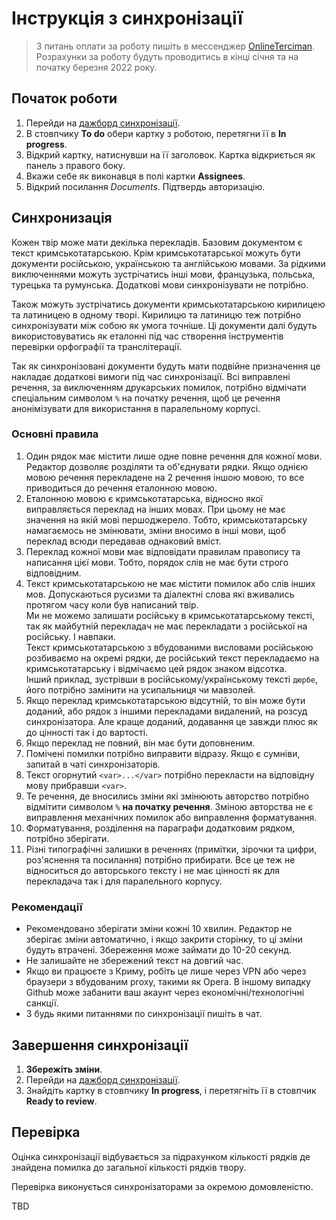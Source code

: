 # Інструкція з синхронізації

> З питань оплати за роботу пишіть в мессенджер [OnlineTerciman](https://m.me/OnlineTerciman).
> Розрахунки за роботу будуть проводитись в кінці січня та на початку березня 2022 року.

## Початок роботи

1. Перейди на [дажборд синхронізації](https://github.com/prosvita/QIRIMTATARTILI/projects/5).
1. В стовпчику **To do** обери картку з роботою, перетягни її в **In progress**.
1. Відкрий картку, натиснувши на її заголовок. Картка відкриється як панель з правого боку.
1. Вкажи себе як виконавця в полі картки **Assignees**.
1. Відкрий посилання _Documents_. Підтвердь авторизацію.

## Синхронизація

Кожен твір може мати декілька перекладів.
Базовим документом є текст кримськотатарською.
Крім кримськотатарської можуть бути документи російською, українською та англійською мовами.
За рідкими виключеннями можуть зустрічатись інші мови, французька, польська, турецька та румунська.
Додаткові мови синхронізувати не потрібно.

Також можуть зустрічатись документи кримськотатарською кирилицею та латиницею в одному творі.
Кирилицю та латиницю теж потрібно синхронізувати між собою як умога точніше.
Ці документи далі будуть використовуватись як еталонні під час створення інструментів перевірки орфографії та транслітерації.

Так як синхронізовані документи будуть мати подвійне призначення це накладає додаткові вимоги під час синхронізації.
Всі виправлені речення, за виключенням друкарських помилок, потрібно відмічати спеціальним символом `%` на початку речення, щоб це речення анонімізувати для використання в паралельному корпусі.

### Основні правила

1. Один рядок має містити лише одне повне речення для кожної мови.
   Редактор дозволяє розділяти та об'єднувати рядки.
   Якщо однією мовою речення перекладене на 2 речення іншою мовою, то все приводиться до речення еталонною мовою.
1. Еталонною мовою є кримськотатарська, відносно якої виправляється переклад на інших мовах.
   При цьому не має значення на якій мові першоджерело.
   Тобто, кримськотатарську намагаємось не змінювати, зміни вносимо в інші мови, щоб переклад всюди передавав однаковий вміст.
1. Переклад кожної мови має відповідати правилам правопису та написання цієї мови.
   Тобто, порядок слів не має бути строго відповідним.
1. Текст кримськотатарською не має містити помилок або слів інших мов.
   Допускаються русизми та діалектні слова які вживались протягом часу коли був написаний твір.  
   Ми не можемо залишати російську в кримськотатарському тексті, так як майбутній перекладач не має перекладати з російської на російську. І навпаки.  
   Текст кримськотатарською з вбудованими висловами російською розбиваємо на окремі рядки, де російський текст перекладаємо на кримськотатарську і відмічаємо цей рядок знаком відсотка.  
   Інший приклад, зустрівши в російському/українському тексті `дюрбе`, його потрібно замінити на усипальниця чи мавзолей.
1. Якщо переклад кримськотатарською відсутній, то він може бути доданий, або рядок з іншими перекладами видалений, на розсуд синхронізатора.
   Але краще доданий, додавання це завжди плюс як до цінності так і до вартості.
1. Якщо переклад не повний, він має бути доповненим.
1. Помічені помилки потрібно виправити відразу.
   Якщо є сумніви, запитай в чаті синхронізаторів.
1. Текст огорнутий `<var>...</var>` потрібно перекласти на відповідну мову прибравши `<var>`.
1. Те речення, де вносились зміни які змінюють авторство потрібно відмітити символом `%` **на початку речення**.
   Зміною авторства не є виправлення механічних помилок або виправлення форматування.
1. Форматування, розділення на параграфи додатковим рядком, потрібно зберігати.
1. Різні типографічні залишки в реченнях (примітки, зірочки та цифри, роз'яснення та посилання) потрібно прибирати.
   Все це теж не відноситься до авторського тексту і не має цінності як для перекладача так і для паралельного корпусу.

### Рекомендації

* Рекомендовано зберігати зміни кожні 10 хвилин.
  Редактор не зберігає зміни автоматично, і якщо закрити сторінку, то ці зміни будуть втрачені.
  Збереження може займати до 10-20 секунд.
* Не залишайте не збережений текст на довгий час.
* Якщо ви працюєте з Криму, робіть це лише через VPN або через браузери з вбудованим proxy, такими як Opera.
  В іншому випадку Github може забанити ваш акаунт через економічні/технологічні санкції.
* З будь якими питаннями по синхронізації пишіть в чат.

## Завершення синхронізації

1. **Збережіть зміни**.
1. Перейди на [дажборд синхронізації](https://github.com/prosvita/QIRIMTATARTILI/projects/5).
1. Знайдіть картку в стовпчику **In progress**, і перетягніть її в стовпчик **Ready to review**.

## Перевірка

Оцінка синхронізації відбувається за підрахунком кількості рядків де знайдена помилка до загальної кількості рядків твору.

Перевірка виконується синхронізаторами за окремою домовленістю.

TBD
